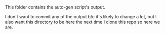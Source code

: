 This folder contains the auto-gen script's output.

I don't want to commit any of the output b/c it's likely to change a lot, but I also want this directory to be here the next time I clone this repo so here we are.